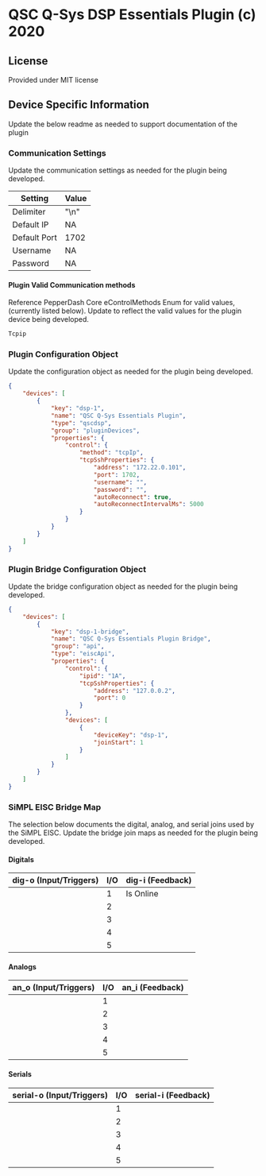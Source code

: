 # QSC Q-Sys DSP Essentials Plugin (c) 2020

## License

Provided under MIT license

## Device Specific Information

Update the below readme as needed to support documentation of the plugin

### Communication Settings

Update the communication settings as needed for the plugin being developed.

| Setting      | Value       |
|--------------|-------------|
| Delimiter    | "\n"        |
| Default IP   | NA          |
| Default Port | 1702        |
| Username     | NA          |
| Password     | NA          |

#### Plugin Valid Communication methods

Reference PepperDash Core eControlMethods Enum for valid values, (currently listed below).  Update to reflect the valid values for the plugin device being developed.

```c#
Tcpip
```

### Plugin Configuration Object

Update the configuration object as needed for the plugin being developed.

```json
{
	"devices": [
		{
			"key": "dsp-1",
			"name": "QSC Q-Sys Essentials Plugin",
			"type": "qscdsp",
			"group": "pluginDevices",
			"properties": {
				"control": {
					"method": "tcpIp",
					"tcpSshProperties": {
						"address": "172.22.0.101",
						"port": 1702,
						"username": "",
						"password": "",
						"autoReconnect": true,
						"autoReconnectIntervalMs": 5000
					}
				}
			}
		}		
	]
}
```

### Plugin Bridge Configuration Object

Update the bridge configuration object as needed for the plugin being developed.

```json
{
	"devices": [
		{
			"key": "dsp-1-bridge",
			"name": "QSC Q-Sys Essentials Plugin Bridge",
			"group": "api",
			"type": "eiscApi",
			"properties": {
				"control": {
					"ipid": "1A",
					"tcpSshProperties": {
						"address": "127.0.0.2",
						"port": 0
					}
				},
				"devices": [
					{
						"deviceKey": "dsp-1",
						"joinStart": 1
					}
				]
			}
		}
	]
}
```

### SiMPL EISC Bridge Map

The selection below documents the digital, analog, and serial joins used by the SiMPL EISC. Update the bridge join maps as needed for the plugin being developed.

#### Digitals
| dig-o (Input/Triggers)                | I/O | dig-i (Feedback) |
|---------------------------------------|-----|------------------|
|                                       | 1   | Is Online        |
|                                       | 2   |                  |
|                                       | 3   |                  |
|                                       | 4   |                  |
|                                       | 5   |                  |
#### Analogs
| an_o (Input/Triggers) | I/O | an_i (Feedback) |
|-----------------------|-----|-----------------|
|                       | 1   |                 |
|                       | 2   |                 |
|                       | 3   |                 |
|                       | 4   |                 |
|                       | 5   |                 |


#### Serials
| serial-o (Input/Triggers) | I/O | serial-i (Feedback) |
|---------------------------|-----|---------------------|
|                           | 1   |                     |
|                           | 2   |                     |
|                           | 3   |                     |
|                           | 4   |                     |
|                           | 5   |                     |

